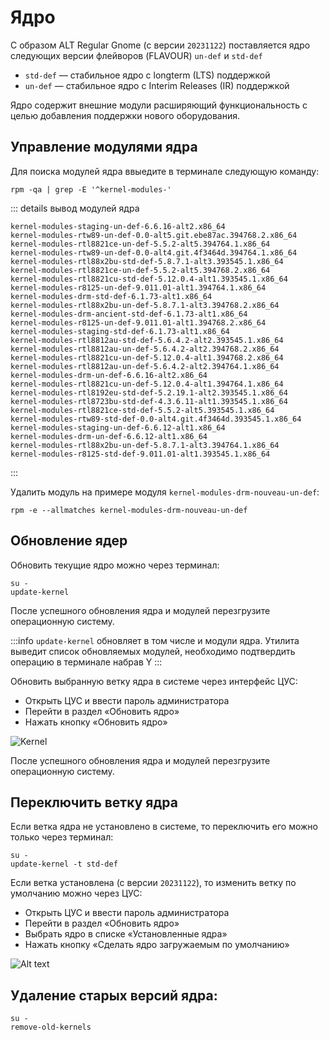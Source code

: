 # Ядро

С образом ALT Regular Gnome (с версии `20231122`) поставляется ядро следующих версии флейворов (FLAVOUR) `un-def` и `std-def`

- `std-def` — стабильное ядро с longterm (LTS) поддержкой
- `un-def` — стабильное ядро с Interim Releases (IR) поддержкой

Ядро содержит внешние модули расширяющий функциональность с целью добавления поддержки нового оборудования. 

## Управление модулями ядра

Для поиска модулей ядра ввыедите в терминале следующую команду:

```shell
rpm -qa | grep -E '^kernel-modules-'
```

::: details вывод модулей ядра
```shell
kernel-modules-staging-un-def-6.6.16-alt2.x86_64
kernel-modules-rtw89-un-def-0.0-alt5.git.ebe87ac.394768.2.x86_64
kernel-modules-rtl8821ce-un-def-5.5.2-alt5.394764.1.x86_64
kernel-modules-rtw89-un-def-0.0-alt4.git.4f3464d.394764.1.x86_64
kernel-modules-rtl88x2bu-std-def-5.8.7.1-alt3.393545.1.x86_64
kernel-modules-rtl8821ce-un-def-5.5.2-alt5.394768.2.x86_64
kernel-modules-rtl8821cu-std-def-5.12.0.4-alt1.393545.1.x86_64
kernel-modules-r8125-un-def-9.011.01-alt1.394764.1.x86_64
kernel-modules-drm-std-def-6.1.73-alt1.x86_64
kernel-modules-rtl88x2bu-un-def-5.8.7.1-alt3.394768.2.x86_64
kernel-modules-drm-ancient-std-def-6.1.73-alt1.x86_64
kernel-modules-r8125-un-def-9.011.01-alt1.394768.2.x86_64
kernel-modules-staging-std-def-6.1.73-alt1.x86_64
kernel-modules-rtl8812au-std-def-5.6.4.2-alt2.393545.1.x86_64
kernel-modules-rtl8812au-un-def-5.6.4.2-alt2.394768.2.x86_64
kernel-modules-rtl8821cu-un-def-5.12.0.4-alt1.394768.2.x86_64
kernel-modules-rtl8812au-un-def-5.6.4.2-alt2.394764.1.x86_64
kernel-modules-drm-un-def-6.6.16-alt2.x86_64
kernel-modules-rtl8821cu-un-def-5.12.0.4-alt1.394764.1.x86_64
kernel-modules-rtl8192eu-std-def-5.2.19.1-alt2.393545.1.x86_64
kernel-modules-rtl8723bu-std-def-4.3.6.11-alt1.393545.1.x86_64
kernel-modules-rtl8821ce-std-def-5.5.2-alt5.393545.1.x86_64
kernel-modules-rtw89-std-def-0.0-alt4.git.4f3464d.393545.1.x86_64
kernel-modules-staging-un-def-6.6.12-alt1.x86_64
kernel-modules-drm-un-def-6.6.12-alt1.x86_64
kernel-modules-rtl88x2bu-un-def-5.8.7.1-alt3.394764.1.x86_64
kernel-modules-r8125-std-def-9.011.01-alt1.393545.1.x86_64
```
:::

Удалить модуль на примере модуля `kernel-modules-drm-nouveau-un-def`:

```shell
rpm -e --allmatches kernel-modules-drm-nouveau-un-def
```

## Обновление ядер

Обновить текущие ядро можно через терминал:

```shell
su -
update-kernel
```

После успешного обновления ядра и модулей перезгрузите операционную систему.

:::info
`update-kernel` обновляет в том числе и модули ядра. Утилита выведит список обновляемых модулей, необходимо подтвердить операцию в терминале набрав Y
:::

Обновить выбранную ветку ядра в системе через интерфейс ЦУС:

- Открыть ЦУС и ввести пароль администратора
- Перейти в раздел «Обновить ядро»
- Нажать кнопку «Обновить ядро»

![Kernel](/kernel/kernel-1.png)

После успешного обновления ядра и модулей перезгрузите операционную систему.

## Переключить ветку ядра

Если ветка ядра не установлено в системе, то переключить его можно только через терминал:

```shell
su -
update-kernel -t std-def
```

Если ветка установлена (с версии `20231122`), то изменить ветку по умолчанию можно через ЦУС:

- Открыть ЦУС и ввести пароль администратора
- Перейти в раздел «Обновить ядро»
- Выбрать ядро в списке «Установленные ядра»
- Нажать кнопку «Сделать ядро загружаемым по умолчанию»

![Alt text](/kernel/kernel-2.png)

## Удаление старых версий ядра:

```shell
su -
remove-old-kernels
```